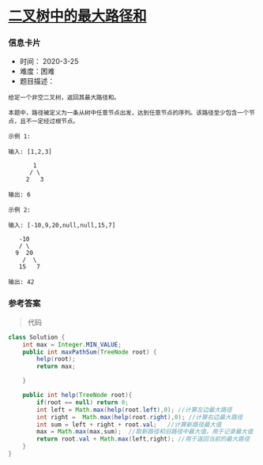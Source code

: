 # [二叉树中的最大路径和](https://leetcode-cn.com/problems/binary-tree-maximum-path-sum/)

### 信息卡片

- 时间： 2020-3-25
- 难度：困难
- 题目描述：

```
给定一个非空二叉树，返回其最大路径和。

本题中，路径被定义为一条从树中任意节点出发，达到任意节点的序列。该路径至少包含一个节点，且不一定经过根节点。

示例 1:

输入: [1,2,3]

       1
      / \
     2   3

输出: 6

示例 2:

输入: [-10,9,20,null,null,15,7]

   -10
   / \
  9  20
    /  \
   15   7

输出: 42
```



### 参考答案

> 代码

```java
class Solution {
    int max = Integer.MIN_VALUE;
    public int maxPathSum(TreeNode root) {
        help(root);
        return max;

    }

    public int help(TreeNode root){
        if(root == null) return 0;
        int left = Math.max(help(root.left),0); //计算左边最大路径
        int right =  Math.max(help(root.right),0); //计算右边最大路径
        int sum = left + right + root.val;   //计算新路径最大值
        max = Math.max(max,sum);  //取新路径和旧路径中最大值，用于记录最大值
        return root.val + Math.max(left,right); //用于返回当前的最大路径
    }
}
```



